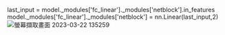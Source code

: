 last_input = model._modules['fc_linear']._modules['netblock'].in_features
model._modules['fc_linear']._modules['netblock'] = nn.Linear(last_input,2)
![螢幕擷取畫面 2023-03-22 135259](https://user-images.githubusercontent.com/63140563/226814665-cbd37b8e-6c90-4b09-9faf-4619f6138465.png)
